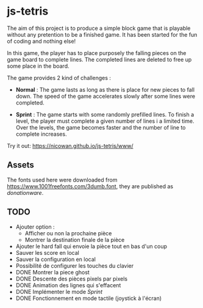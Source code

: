 # js-tetris

The aim of this project is to produce a simple block game that is playable without any pretention to be a finished game. It has been started for the fun of coding and nothing else!

In this game, the player has to place purposely the falling pieces on the game board to complete lines. The completed lines are deleted to free up some place in the board.

The game provides 2 kind of challenges : 


* **Normal** : The game lasts as long as there is place for new pieces to fall down. The speed of the game accelerates slowly after some lines were completed.

* **Sprint** :  The game starts with some randomly prefilled lines. To finish a level, the player must complete a given number of lines i a limited time. Over the levels, the game becomes faster and the number of line to complete increases.

Try it out: https://nicowan.github.io/js-tetris/www/

## Assets

The fonts used here were downloaded from https://www.1001freefonts.com/3dumb.font, they are published as *donationware*.

## TODO

* Ajouter option :
   * Afficher ou non la prochaine pièce
   * Montrer la destination finale de la pièce
* Ajouter le hard fall qui envoie la pièce tout en bas d'un coup
* Sauver les score en local
* Sauver la configuration en local
* Possibilité de configurer les touches du clavier
* DONE Montrer la piece ghost
* DONE Descente des pièces pixels par pixels
* DONE Animation des lignes qui s'effacent
* DONE Implémenter le mode *Sprint*
* DONE Fonctionnement en mode tactile (joystick à l'écran)

